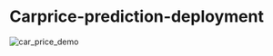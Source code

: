 # Carprice-prediction-deployment
![car_price_demo](https://user-images.githubusercontent.com/68989942/98541907-2419e080-22b6-11eb-8130-8cb5d0a545e3.gif)

